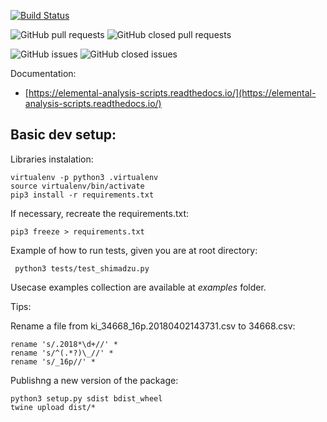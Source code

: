 [![Build Status](https://travis-ci.org/thiagogomesverissimo/elemental-analysis-scripts.svg?branch=master)](https://travis-ci.org/thiagogomesverissimo/elemental-analysis-scripts)

![GitHub pull requests](https://img.shields.io/github/issues-pr-raw/thiagogomesverissimo/elemental-analysis-scripts.svg) 
![GitHub closed pull requests](https://img.shields.io/github/issues-pr-closed-raw/thiagogomesverissimo/elemental-analysis-scripts.svg)

![GitHub issues](https://img.shields.io/github/issues/thiagogomesverissimo/elemental-analysis-scripts.svg) 
![GitHub closed issues](https://img.shields.io/github/issues-closed/thiagogomesverissimo/elemental-analysis-scripts.svg)

Documentation:

  - [https://elemental-analysis-scripts.readthedocs.io/](https://elemental-analysis-scripts.readthedocs.io/)

## Basic dev setup:

Libraries instalation:

    virtualenv -p python3 .virtualenv
    source virtualenv/bin/activate
    pip3 install -r requirements.txt

If necessary, recreate the requirements.txt:

    pip3 freeze > requirements.txt

Example of how to run tests, given you are at root directory:

     python3 tests/test_shimadzu.py

Usecase examples collection are available at *examples* folder.

Tips:

Rename a file from ki_34668_16p.20180402143731.csv to 34668.csv:

    rename 's/.2018*\d+//' *
    rename 's/^(.*?)\_//' *
    rename 's/_16p//' *

Publishng a new version of the package:

    python3 setup.py sdist bdist_wheel
    twine upload dist/*
